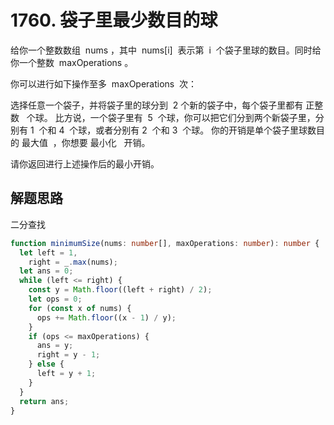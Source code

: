 # 1760. 袋子里最少数目的球

给你一个整数数组  nums ，其中  nums[i]  表示第  i  个袋子里球的数目。同时给你一个整数  maxOperations 。

你可以进行如下操作至多  maxOperations  次：

选择任意一个袋子，并将袋子里的球分到  2 个新的袋子中，每个袋子里都有 正整数   个球。
比方说，一个袋子里有  5  个球，你可以把它们分到两个新袋子里，分别有 1  个和 4  个球，或者分别有 2  个和 3  个球。
你的开销是单个袋子里球数目的 最大值  ，你想要 最小化   开销。

请你返回进行上述操作后的最小开销。

## 解题思路

二分查找

```typescript
function minimumSize(nums: number[], maxOperations: number): number {
  let left = 1,
    right = _.max(nums);
  let ans = 0;
  while (left <= right) {
    const y = Math.floor((left + right) / 2);
    let ops = 0;
    for (const x of nums) {
      ops += Math.floor((x - 1) / y);
    }
    if (ops <= maxOperations) {
      ans = y;
      right = y - 1;
    } else {
      left = y + 1;
    }
  }
  return ans;
}
```
